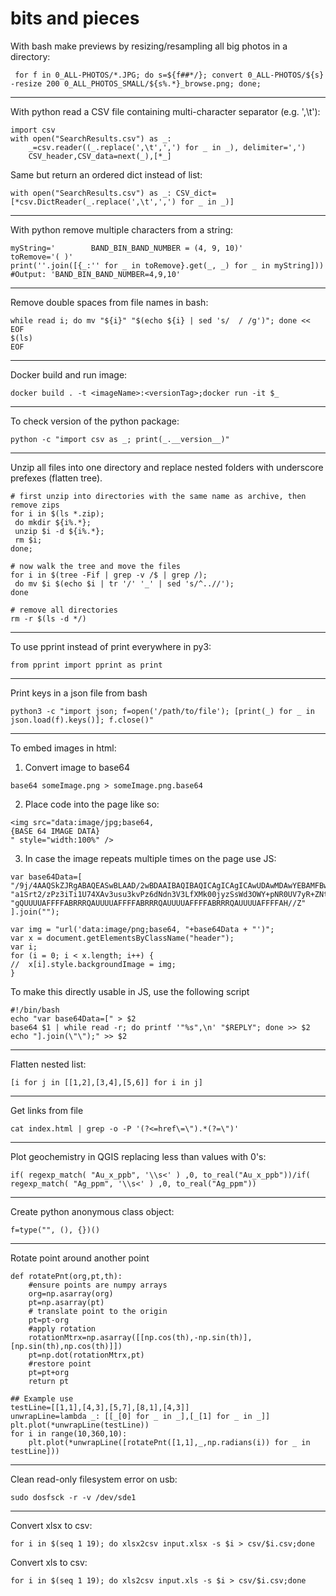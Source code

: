 # bits and pieces

With bash make previews by resizing/resampling all big photos in a directory:

     for f in 0_ALL-PHOTOS/*.JPG; do s=${f##*/}; convert 0_ALL-PHOTOS/${s} -resize 200 0_ALL_PHOTOS_SMALL/${s%.*}_browse.png; done;

-------------
With python read a CSV file containing multi-character separator (e.g. ',\t'):
```
import csv
with open("SearchResults.csv") as _:
    _=csv.reader((_.replace(',\t',',') for _ in _), delimiter=',')
    CSV_header,CSV_data=next(_),[*_]
```
Same but return an ordered dict instead of list:

    with open("SearchResults.csv") as _: CSV_dict=[*csv.DictReader(_.replace(',\t',',') for _ in _)]

--------------
With python remove multiple characters from a string:
```
myString='        BAND_BIN_BAND_NUMBER = (4, 9, 10)'
toRemove='( )'
print(''.join([{_:'' for _ in toRemove}.get(_, _) for _ in myString]))
#Output: 'BAND_BIN_BAND_NUMBER=4,9,10'
```
--------------
Remove double spaces from file names in bash:
```
while read i; do mv "${i}" "$(echo ${i} | sed 's/  / /g')"; done << EOF
$(ls)
EOF
```
--------------
Docker build and run image:
```
docker build . -t <imageName>:<versionTag>;docker run -it $_
```
--------------
To check version of the python package:
```
python -c "import csv as _; print(_.__version__)"
```
--------------
Unzip all files into one directory and replace nested folders with underscore prefexes (flatten tree).
```
# first unzip into directories with the same name as archive, then remove zips
for i in $(ls *.zip);
 do mkdir ${i%.*};
 unzip $i -d ${i%.*};
 rm $i;
done;

# now walk the tree and move the files
for i in $(tree -Fif | grep -v /$ | grep /);
 do mv $i $(echo $i | tr '/' '_' | sed 's/^..//');
done

# remove all directories
rm -r $(ls -d */)
```
--------------
To use pprint instead of print everywhere in py3:
```
from pprint import pprint as print
```
--------------
Print keys in a json file from bash
```
python3 -c "import json; f=open('/path/to/file'); [print(_) for _ in json.load(f).keys()]; f.close()"
```
--------------
To embed images in html: 

1. Convert image to base64
```
base64 someImage.png > someImage.png.base64
```
2. Place code into the page like so:
```
<img src="data:image/jpg;base64,
{BASE 64 IMAGE DATA}
" style="width:100%" />
```
3. In case the image repeats multiple times on the page use JS:
```
var base64Data=[
"/9j/4AAQSkZJRgABAQEASwBLAAD/2wBDAAIBAQIBAQICAgICAgICAwUDAwMDAwYEBAMFBwYHBwcG",
"a1Srt2/zPz3iTi1U74XAv3usu3kvPz6dNdn3V3LfXMk00jyzSsWd3OWY+pNR0UV7yR+ZNtu7Ciii",
"gQUUUUAFFFFABRRRQAUUUUAFFFFABRRRQAUUUUAFFFFABRRRQAUUUUAFFFFAH//Z"
].join("");

var img = "url('data:image/png;base64, "+base64Data + "')";
var x = document.getElementsByClassName("header");
var i;
for (i = 0; i < x.length; i++) {
//  x[i].style.backgroundImage = img;
} 
```
To make this directly usable in JS, use the following script
```
#!/bin/bash
echo "var base64Data=[" > $2
base64 $1 | while read -r; do printf '"%s",\n' "$REPLY"; done >> $2
echo "].join(\"\");" >> $2
```
--------------
Flatten nested  list:
```
[i for j in [[1,2],[3,4],[5,6]] for i in j]
```
--------------
Get links from file
```
cat index.html | grep -o -P '(?<=href\=\").*(?=\")'
```
--------------
Plot geochemistry in QGIS replacing less than values with 0's:
```
if( regexp_match( "Au_x_ppb", '\\s<' ) ,0, to_real("Au_x_ppb"))/if( regexp_match( "Ag_ppm", '\\s<' ) ,0, to_real("Ag_ppm"))
```
--------------
Create python anonymous class object:
```
f=type("", (), {})()
```
--------------
Rotate point around another point
```
def rotatePnt(org,pt,th):
    #ensure points are numpy arrays
    org=np.asarray(org)
    pt=np.asarray(pt)
    # translate point to the origin
    pt=pt-org
    #apply rotation
    rotationMtrx=np.asarray([[np.cos(th),-np.sin(th)],[np.sin(th),np.cos(th)]])
    pt=np.dot(rotationMtrx,pt)
    #restore point
    pt=pt+org
    return pt

## Example use
testLine=[[1,1],[4,3],[5,7],[8,1],[4,3]]
unwrapLine=lambda _: [[_[0] for _ in _],[_[1] for _ in _]]
plt.plot(*unwrapLine(testLine))
for i in range(10,360,10):
    plt.plot(*unwrapLine([rotatePnt([1,1],_,np.radians(i)) for _ in testLine]))
```
--------------
Clean read-only filesystem error on usb:
```
sudo dosfsck -r -v /dev/sde1
```
--------------
Convert xlsx to csv:
```
for i in $(seq 1 19); do xlsx2csv input.xlsx -s $i > csv/$i.csv;done
```
Convert xls to csv:
```
for i in $(seq 1 19); do xls2csv input.xls -s $i > csv/$i.csv;done

```
